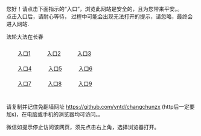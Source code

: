 您好！请点击下面指示的“入口”，浏览此网站是安全的，且为您带来平安。。 <br/>
点击入口后，请耐心等待， 过程中可能会出现无法打开的提示，请忽略，最终会进入网站. </br>

法轮大法在长春<br/>
<div style="padding:10px"><a style="margin:20px" target="_blank" href="https://dmsjk13swtym1.cloudfront.net/2Qpsp?kgtzdd" id="ccLink1" rel="nofollow">入口1</a> <a target="_blank" style="margin:20px" href="https://d3r5jee17cr54i.cloudfront.net/2Qpsp?kkucfhwn" id="ccLink2" rel="nofollow">入口2</a> <a style="margin:20px" target="_blank" href="https://d3il3bbpslsrzf.cloudfront.net/2Qpsp?yytsf" id="ccLink3" rel="nofollow">入口3</a></div>

<div style="padding:10px" ><a style="margin:20px" target="_blank" href="https://dmsjk13swtym1.cloudfront.net/2Qpsp?kgtzdd" id="ccLink4" rel="nofollow">入口4</a> <a style="margin:20px" href="https://d3r5jee17cr54i.cloudfront.net/2Qpsp?kkucfhwn" target="_blank" id="ccLink5" rel="nofollow">入口5</a> <a style="margin:20px" href="https://d3il3bbpslsrzf.cloudfront.net/2Qpsp?yytsf" target="_blank" id="ccLink6" rel="nofollow">入口6</a></div>

<div style="padding:10px"><a style="margin:20px" target="_blank" href="https://dmsjk13swtym1.cloudfront.net/2Qpsp?kgtzdd" id="ccLink7" rel="nofollow">入口7</a> <a style="margin:20px" href="https://d3r5jee17cr54i.cloudfront.net/2Qpsp?kkucfhwn" target="_blank" id="ccLink8" rel="nofollow">入口8</a> <a style="margin:20px" target="_blank" href="https://d3il3bbpslsrzf.cloudfront.net/2Qpsp?yytsf" id="ccLink9" rel="nofollow">入口9</a></div>

<br/>



请复制并记住免翻墙网址 https://github.com/yntd/changchunzx (http后一定要加s)，在电脑或手机的浏览器均可访问。。<br/>

微信如提示停止访问该网页，须先点击右上角，选择浏览器打开。
